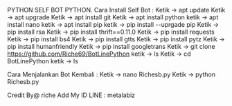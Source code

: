 PYTHON
SELF BOT PYTHON.
Cara Install Self Bot :
Ketik -> apt update
Ketik -> apt upgrade
Ketik -> apt install git
Ketik -> apt install python
ketik -> apt install nano
ketik -> apt install pip
ketik -> pip install --uprgade pip
Ketik -> pip install rsa
Ketik -> pip install thrift==0.11.0
Ketik -> pip install requests
Ketik -> pip install bs4
Ketik -> pip install gtts
Ketik -> pip install pytz
Ketik -> pip install humanfriendly
Ketik -> pip install googletrans
Ketik -> git clone https://github.com/Riche69/BotLinePython
ketik -> ls
Ketik -> cd BotLinePython
ketik -> ls

Cara Menjalankan Bot Kembali :
Ketik -> nano Richesb.py
Ketik -> python Richesb.py

Credit By@ riche
Add My ID LINE : metalabiz
